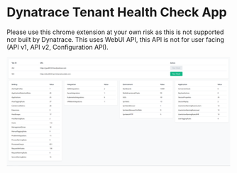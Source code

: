# Dynatrace Tenant Health Check App

Please use this chrome extension at your own risk as this is not supported nor built by Dynatrace. This uses WebUI API, this API is not for user facing (API v1, API v2, Configuration API).

![App Main Page](/docs/app.JPG)
